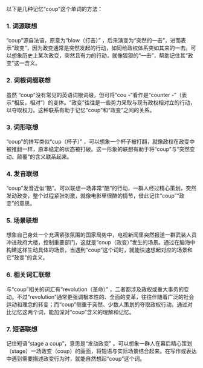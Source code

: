 以下是几种记忆“coup”这个单词的方法：

### 1. 词源联想
“coup”源自法语，原意为“blow（打击）” ，后来演变为“突然的一击”，进而表示“政变”，因为政变通常是突然发起的行动，如同给政权体系突如其来的一击。可以想象历史上某次政变，突然且有力的行动，就像狠狠的“一击”，帮助记住其“政变”这一含义。 

### 2. 词根词缀联想 
虽然 “coup”没有常见的英语词根词缀，但可将“cou -”看作是“counter -”（表示“相反，相对”）的变体。“政变”往往是一些势力采取与现有政权相对立的行动，以夺取权力。这种联系有助于记忆“coup”和“政变”之间的关系。

### 3. 词形联想
“coup”的拼写类似“cup（杯子）” ，可以想象一个杯子被打翻，就像政权在政变中被推翻一样，原本稳定的状态被打破。这一形象的联想有助于将“coup”与“突然变动、颠覆”的含义联系起来。 

### 4. 发音联想
“coup”发音近似“酷”。可以联想一场非常“酷”的行动，一群人经过精心策划，突然发动政变，整个过程紧张刺激，就像电影里很酷的情节，借此记住“coup”“政变”的意思。

### 5. 场景联想
想象自己身处一个充满紧张氛围的国家局势中，电视新闻里突然报道一群武装人员冲进政府大楼，控制重要部门，这就是“coup（政变）”发生的场景。通过在脑海中构建这样生动具体的场景，当遇到“coup”这个词时，就能快速想起对应的场景和它“政变”的含义。 

### 6. 相关词汇联想 
与“coup”相关的词汇有“revolution（革命）” ，二者都涉及政权或重大事务的变动。不过“revolution”通常更强调根本性的、全面的变革，往往伴随着广泛的社会运动和理念的转变；而“coup”侧重于突然、少数人策划的夺取政权行动。通过对比记忆这两个词，能加深对“coup”含义的理解和记忆。 

### 7. 短语联想
记住短语“stage a coup”，意思是“发动政变” 。可以想象一群人在幕后精心策划（stage）一场政变（coup）的画面，将短语与实际场景结合起来。在写作或表达中遇到需要描述政变行为时，就能自然想起“coup”这个词。 